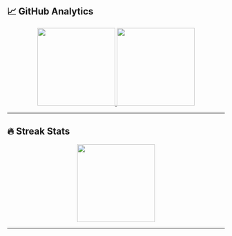 ## 📈 GitHub Analytics

<div align="center">
  <a href="https://github.com/harshkushwaha7x">
    <img height="180em" src="https://github-readme-stats.vercel.app/api?username=harshkushwaha7x&theme=blue-green&show_icons=true&hide_border=true&count_private=true)"/>
    <img height="180em" src="https://github-readme-stats.vercel.app/api/top-langs/?username=harshkushwaha7x&theme=blue-green&show_icons=true&hide_border=true&layout=compact"/>
  </a>
</div>

---

## 🔥 Streak Stats

<div align="center">
    <img height="180em" src="https://git-hub-streak-stats.vercel.app?user=harshkushwaha7x&theme=transparent&hide_border=true(https://git.io/streak-stats)"/>

</div>

---

